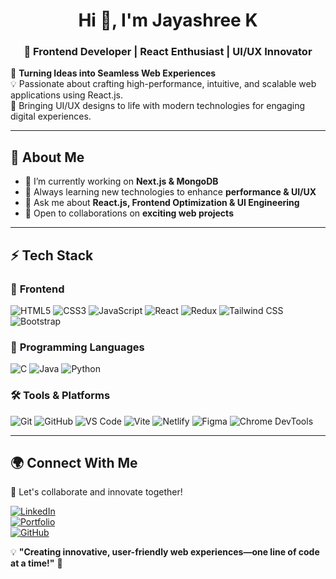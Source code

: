 <h1 align="center">Hi 👋, I'm Jayashree K</h1>
<h3 align="center">🚀 Frontend Developer | React Enthusiast | UI/UX Innovator</h3>

🎯 **Turning Ideas into Seamless Web Experiences**  
💡 Passionate about crafting high-performance, intuitive, and scalable web applications using React.js.  
🎨 Bringing UI/UX designs to life with modern technologies for engaging digital experiences.  

---

## 🌟 About Me  
- 🔭 I’m currently working on **Next.js & MongoDB**  
- 🌱 Always learning new technologies to enhance **performance & UI/UX**  
- 💬 Ask me about **React.js, Frontend Optimization & UI Engineering**  
- 🚀 Open to collaborations on **exciting web projects**  
  

---

## ⚡ Tech Stack  
### 🚀 **Frontend**
![HTML5](https://img.shields.io/badge/HTML5-FF5733?style=for-the-badge&logo=html5&logoColor=white)
![CSS3](https://img.shields.io/badge/CSS3-1572B6?style=for-the-badge&logo=css3&logoColor=white)
![JavaScript](https://img.shields.io/badge/JavaScript-F7DF1E?style=for-the-badge&logo=javascript&logoColor=black)
![React](https://img.shields.io/badge/React-61DAFB?style=for-the-badge&logo=react&logoColor=black)
![Redux](https://img.shields.io/badge/Redux-764ABC?style=for-the-badge&logo=redux&logoColor=white)
![Tailwind CSS](https://img.shields.io/badge/Tailwind%20CSS-38B2AC?style=for-the-badge&logo=tailwind-css&logoColor=white)
![Bootstrap](https://img.shields.io/badge/Bootstrap-563D7C?style=for-the-badge&logo=bootstrap&logoColor=white)

### 🔹 **Programming Languages**
![C](https://img.shields.io/badge/C-00599C?style=for-the-badge&logo=c&logoColor=white)
![Java](https://img.shields.io/badge/Java-007396?style=for-the-badge&logo=java&logoColor=white)
![Python](https://img.shields.io/badge/Python-3776AB?style=for-the-badge&logo=python&logoColor=white)

### 🛠️ **Tools & Platforms**
![Git](https://img.shields.io/badge/Git-F05032?style=for-the-badge&logo=git&logoColor=white)
![GitHub](https://img.shields.io/badge/GitHub-181717?style=for-the-badge&logo=github&logoColor=white)
![VS Code](https://img.shields.io/badge/VS%20Code-007ACC?style=for-the-badge&logo=visual-studio-code&logoColor=white)
![Vite](https://img.shields.io/badge/Vite-646CFF?style=for-the-badge&logo=vite&logoColor=white)
![Netlify](https://img.shields.io/badge/Netlify-00C7B7?style=for-the-badge&logo=netlify&logoColor=white)
![Figma](https://img.shields.io/badge/Figma-F24E1E?style=for-the-badge&logo=figma&logoColor=white)
![Chrome DevTools](https://img.shields.io/badge/Chrome%20DevTools-4285F4?style=for-the-badge&logo=google-chrome&logoColor=white)

---

## 🌍 Connect With Me  
🚀 Let's collaborate and innovate together!  

[![LinkedIn](https://img.shields.io/badge/LinkedIn-0A66C2?style=for-the-badge&logo=linkedin&logoColor=white)](https://www.linkedin.com/in/jayashreekj/)  
[![Portfolio](https://img.shields.io/badge/Portfolio-121212?style=for-the-badge&logo=firefox&logoColor=white)](https://jayashreek-dev.netlify.app/)  
[![GitHub](https://img.shields.io/badge/GitHub-181717?style=for-the-badge&logo=github&logoColor=white)](https://github.com/Jayashree026)  


💡 **"Creating innovative, user-friendly web experiences—one line of code at a time!"** 🚀  
